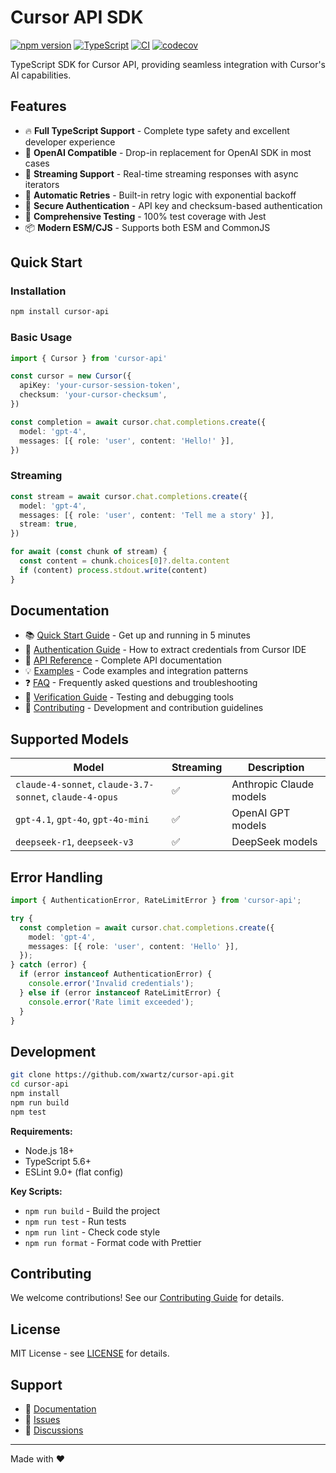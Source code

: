 # Cursor API SDK

[![npm version](https://badge.fury.io/js/cursor-api.svg)](https://badge.fury.io/js/cursor-api)
[![TypeScript](https://img.shields.io/badge/%3C%2F%3E-TypeScript-%230074c1.svg)](http://www.typescriptlang.org/)
[![CI](https://github.com/xwartz/cursor-api/workflows/CI/badge.svg)](https://github.com/xwartz/cursor-api/actions)
[![codecov](https://codecov.io/gh/xwartz/cursor-api/graph/badge.svg?token=FKF3XOSSR2)](https://codecov.io/gh/xwartz/cursor-api)

TypeScript SDK for Cursor API, providing seamless integration with Cursor's AI capabilities.

## Features

- 🔥 **Full TypeScript Support** - Complete type safety and excellent developer experience
- 🚀 **OpenAI Compatible** - Drop-in replacement for OpenAI SDK in most cases
- 📡 **Streaming Support** - Real-time streaming responses with async iterators
- 🔄 **Automatic Retries** - Built-in retry logic with exponential backoff
- 🔐 **Secure Authentication** - API key and checksum-based authentication
- 🧪 **Comprehensive Testing** - 100% test coverage with Jest
- 📦 **Modern ESM/CJS** - Supports both ESM and CommonJS

## Quick Start

### Installation

```bash
npm install cursor-api
```

### Basic Usage

```typescript
import { Cursor } from 'cursor-api'

const cursor = new Cursor({
  apiKey: 'your-cursor-session-token',
  checksum: 'your-cursor-checksum',
})

const completion = await cursor.chat.completions.create({
  model: 'gpt-4',
  messages: [{ role: 'user', content: 'Hello!' }],
})
```

### Streaming

```typescript
const stream = await cursor.chat.completions.create({
  model: 'gpt-4',
  messages: [{ role: 'user', content: 'Tell me a story' }],
  stream: true,
})

for await (const chunk of stream) {
  const content = chunk.choices[0]?.delta.content
  if (content) process.stdout.write(content)
}
```

## Documentation

- 📚 [Quick Start Guide](./docs/QUICK_START.md) - Get up and running in 5 minutes
- 🔐 [Authentication Guide](./docs/AUTHENTICATION.md) - How to extract credentials from Cursor IDE
- 📖 [API Reference](./docs/API_REFERENCE.md) - Complete API documentation
- 💡 [Examples](./docs/EXAMPLES.md) - Code examples and integration patterns
- ❓ [FAQ](./docs/FAQ.md) - Frequently asked questions and troubleshooting
- 🧪 [Verification Guide](./docs/VERIFICATION.md) - Testing and debugging tools
- 👥 [Contributing](./CONTRIBUTING.md) - Development and contribution guidelines

## Supported Models

| Model                                                   | Streaming | Description             |
| ------------------------------------------------------- | --------- | ----------------------- |
| `claude-4-sonnet`, `claude-3.7-sonnet`, `claude-4-opus` | ✅         | Anthropic Claude models |
| `gpt-4.1`, `gpt-4o`, `gpt-4o-mini`                      | ✅         | OpenAI GPT models       |
| `deepseek-r1`, `deepseek-v3`                            | ✅         | DeepSeek models         |

## Error Handling

```typescript
import { AuthenticationError, RateLimitError } from 'cursor-api';

try {
  const completion = await cursor.chat.completions.create({
    model: 'gpt-4',
    messages: [{ role: 'user', content: 'Hello' }],
  });
} catch (error) {
  if (error instanceof AuthenticationError) {
    console.error('Invalid credentials');
  } else if (error instanceof RateLimitError) {
    console.error('Rate limit exceeded');
  }
}
```

## Development

```bash
git clone https://github.com/xwartz/cursor-api.git
cd cursor-api
npm install
npm run build
npm test
```

**Requirements:**
- Node.js 18+
- TypeScript 5.6+
- ESLint 9.0+ (flat config)

**Key Scripts:**
- `npm run build` - Build the project
- `npm run test` - Run tests
- `npm run lint` - Check code style
- `npm run format` - Format code with Prettier

## Contributing

We welcome contributions! See our [Contributing Guide](CONTRIBUTING.md) for details.

## License

MIT License - see [LICENSE](LICENSE) for details.

## Support

- 📖 [Documentation](./docs/README.md)
- 🐛 [Issues](https://github.com/xwartz/cursor-api/issues)
- 💬 [Discussions](https://github.com/xwartz/cursor-api/discussions)

---

Made with ❤️
